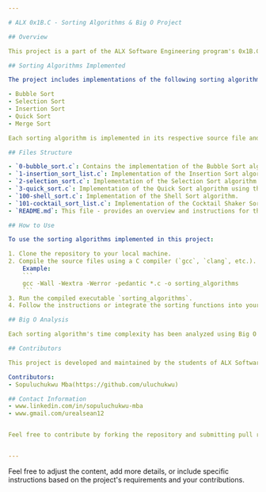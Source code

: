 ```yaml
---

# ALX 0x1B.C - Sorting Algorithms & Big O Project

## Overview

This project is a part of the ALX Software Engineering program's 0x1B.C curriculum, focusing on Sorting Algorithms and Big O notation. The purpose of this project is to implement various sorting algorithms in C programming language and analyze their time complexity using Big O notation.

## Sorting Algorithms Implemented

The project includes implementations of the following sorting algorithms:

- Bubble Sort
- Selection Sort
- Insertion Sort
- Quick Sort
- Merge Sort

Each sorting algorithm is implemented in its respective source file and is accompanied by comments explaining the algorithm's logic and operation.

## Files Structure

- `0-bubble_sort.c`: Contains the implementation of the Bubble Sort algorithm.
- `1-insertion_sort_list.c`: Implementation of the Insertion Sort algorithm for singly linked lists.
- `2-selection_sort.c`: Implementation of the Selection Sort algorithm.
- `3-quick_sort.c`: Implementation of the Quick Sort algorithm using the Lomuto partition scheme.
- `100-shell_sort.c`: Implementation of the Shell Sort algorithm.
- `101-cocktail_sort_list.c`: Implementation of the Cocktail Shaker Sort algorithm for doubly linked lists.
- `README.md`: This file - provides an overview and instructions for the project.

## How to Use

To use the sorting algorithms implemented in this project:

1. Clone the repository to your local machine.
2. Compile the source files using a C compiler (`gcc`, `clang`, etc.).
    Example:
    ```
    gcc -Wall -Wextra -Werror -pedantic *.c -o sorting_algorithms
    ```
3. Run the compiled executable `sorting_algorithms`.
4. Follow the instructions or integrate the sorting functions into your own C programs by including the respective header files and calling the sorting functions as needed.

## Big O Analysis

Each sorting algorithm's time complexity has been analyzed using Big O notation and is documented in the comments within the source files.

## Contributors

This project is developed and maintained by the students of ALX Software Engineering program as part of the 0x1B.C curriculum.

Contributors:
- Sopuluchukwu Mba(https://github.com/uluchukwu)

## Contact Information
- www.linkedin.com/in/sopuluchukwu-mba
- www.gmail.com/urealsean12


Feel free to contribute by forking the repository and submitting pull requests.


---
```


Feel free to adjust the content, add more details, or include specific instructions based on the project's requirements and your contributions.
